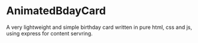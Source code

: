 # AnimatedBdayCard
A very lightweight and simple birthday card written in pure html, css and js, using express for content servring.
